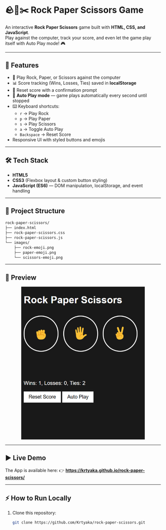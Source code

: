 # 🪨📄✂️ Rock Paper Scissors Game

An interactive **Rock Paper Scissors** game built with **HTML, CSS, and JavaScript**.  
Play against the computer, track your score, and even let the game play itself with Auto Play mode! 🎮

---

## 🚀 Features
- 🎯 Play Rock, Paper, or Scissors against the computer
- 📊 Score tracking (Wins, Losses, Ties) saved in **localStorage**
- 🔁 Reset score with a confirmation prompt
- 🤖 **Auto Play mode** — game plays automatically every second until stopped
- ⌨️ Keyboard shortcuts:
  - `r` → Play Rock  
  - `p` → Play Paper  
  - `s` → Play Scissors  
  - `a` → Toggle Auto Play  
  - `Backspace` → Reset Score
- Responsive UI with styled buttons and emojis

---

## 🛠️ Tech Stack
- **HTML5**  
- **CSS3** (Flexbox layout & custom button styling)  
- **JavaScript (ES6)** — DOM manipulation, localStorage, and event handling  

---

## 📂 Project Structure
```
rock-paper-scissors/
├── index.html
├── rock-paper-scissors.css
├── rock-paper-scissors.js
└── images/
    ├── rock-emoji.png
    ├── paper-emoji.png
    └── scissors-emoji.png
```
---

## 📸 Preview
<p align="center">
  <img src="images/screenshot.png" alt="Game Screenshot" width="400"/>
</p>

---

## ▶️ Live Demo
The App is available here:
👉 **https://krtyaka.github.io/rock-paper-scissors/**

---

## ⚡ How to Run Locally
1. Clone this repository:
   ```bash
   git clone https://github.com/Krtyaka/rock-paper-scissors.git
